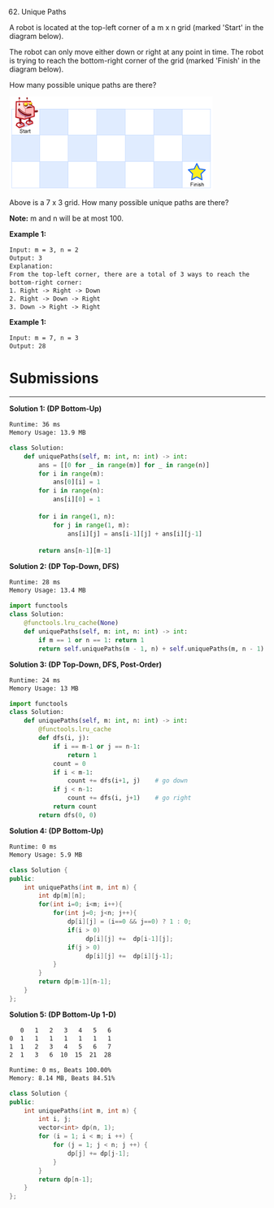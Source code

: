 62. Unique Paths

A robot is located at the top-left corner of a m x n grid (marked 'Start' in the diagram below).

The robot can only move either down or right at any point in time. The robot is trying to reach the bottom-right corner of the grid (marked 'Finish' in the diagram below).

How many possible unique paths are there?

![robot_maze](img/62_robot_maze.png)

Above is a 7 x 3 grid. How many possible unique paths are there?

**Note:** m and n will be at most 100.

**Example 1:**
```
Input: m = 3, n = 2
Output: 3
Explanation:
From the top-left corner, there are a total of 3 ways to reach the bottom-right corner:
1. Right -> Right -> Down
2. Right -> Down -> Right
3. Down -> Right -> Right
```

**Example 1:**
```
Input: m = 7, n = 3
Output: 28
```

# Submissions
---
**Solution 1: (DP Bottom-Up)**
```
Runtime: 36 ms
Memory Usage: 13.9 MB
```
```python
class Solution:
    def uniquePaths(self, m: int, n: int) -> int:
        ans = [[0 for _ in range(m)] for _ in range(n)]
        for i in range(m):
            ans[0][i] = 1
        for i in range(n):
            ans[i][0] = 1
            
        for i in range(1, n):
            for j in range(1, m):
                ans[i][j] = ans[i-1][j] + ans[i][j-1]
                
        return ans[n-1][m-1]    
```

**Solution 2: (DP Top-Down, DFS)**
```
Runtime: 28 ms
Memory Usage: 13.4 MB
```
```python
import functools
class Solution:
    @functools.lru_cache(None)
    def uniquePaths(self, m: int, n: int) -> int:
        if m == 1 or n == 1: return 1
        return self.uniquePaths(m - 1, n) + self.uniquePaths(m, n - 1)
```

**Solution 3: (DP Top-Down, DFS, Post-Order)**
```
Runtime: 24 ms
Memory Usage: 13 MB
```
```python
import functools
class Solution:
    def uniquePaths(self, m: int, n: int) -> int:
        @functools.lru_cache
        def dfs(i, j):
            if i == m-1 or j == n-1:
                return 1
            count = 0
            if i < m-1:
                count += dfs(i+1, j)    # go down
            if j < n-1:
                count += dfs(i, j+1)    # go right
            return count
        return dfs(0, 0)
```

**Solution 4: (DP Bottom-Up)**
```
Runtime: 0 ms
Memory Usage: 5.9 MB
```
```c++
class Solution {
public:
    int uniquePaths(int m, int n) {
        int dp[m][n];
        for(int i=0; i<m; i++){
            for(int j=0; j<n; j++){
                dp[i][j] = (i==0 && j==0) ? 1 : 0;
                if(i > 0)
                     dp[i][j] +=  dp[i-1][j];
                if(j > 0)
                     dp[i][j] +=  dp[i][j-1];
            }
        }
        return dp[m-1][n-1];
    }
};
```

**Solution 5: (DP Bottom-Up 1-D)**

       0   1   2   3   4   5   6
    0  1   1   1   1   1   1   1
    1  1   2   3   4   5   6   7
    2  1   3   6  10  15  21  28

```
Runtime: 0 ms, Beats 100.00%
Memory: 8.14 MB, Beats 84.51%
```
```c++
class Solution {
public:
    int uniquePaths(int m, int n) {
        int i, j;
        vector<int> dp(n, 1);
        for (i = 1; i < m; i ++) {
            for (j = 1; j < n; j ++) {
                dp[j] += dp[j-1];
            }
        }
        return dp[n-1];
    }
};
```
